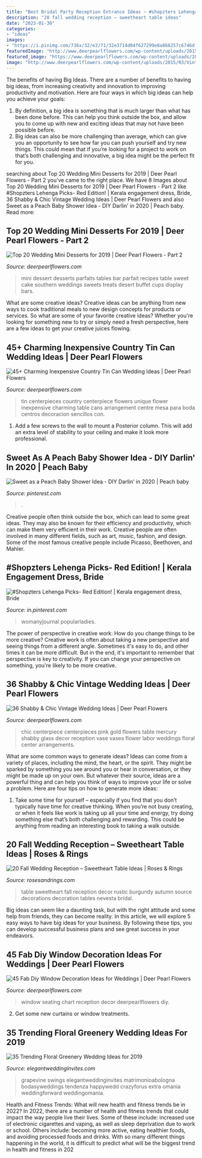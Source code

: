 ```yaml
---
title: "Best Bridal Party Reception Entrance Ideas ~ #shopzters Lehenga Picks- Red Edition!"
description: "20 fall wedding reception – sweetheart table ideas"
date: "2023-01-30"
categories:
- "ideas"
images:
- "https://i.pinimg.com/736x/32/e3/71/32e3714d04f627299e8a868257c6746d.jpg"
featuredImage: "http://www.deerpearlflowers.com/wp-content/uploads/2015/10/pretty-chic-flowers-wedding-centerpiece-idea.jpg"
featured_image: "https://www.deerpearlflowers.com/wp-content/uploads/2017/07/mini-wedding-parfaits.jpg"
image: "http://www.deerpearlflowers.com/wp-content/uploads/2015/03/Vintage-tin-can-centerpieces.jpg"
---
```



The benefits of having Big Ideas.
There are a number of benefits to having big ideas, from increasing creativity and innovation to improving productivity and motivation. Here are four ways in which big ideas can help you achieve your goals: 
1. By definition, a big idea is something that is much larger than what has been done before. This can help you think outside the box, and allow you to come up with new and exciting ideas that may not have been possible before. 
2. Big ideas can also be more challenging than average, which can give you an opportunity to see how far you can push yourself and try new things. This could mean that if you’re looking for a project to work on that’s both challenging and innovative, a big idea might be the perfect fit for you. 

	

		
searching about Top 20 Wedding Mini Desserts for 2019 | Deer Pearl Flowers - Part 2 you've came to the right place. We have 8 Images about Top 20 Wedding Mini Desserts for 2019 | Deer Pearl Flowers - Part 2 like #Shopzters Lehenga Picks- Red Edition! | Kerala engagement dress, Bride, 36 Shabby &amp; Chic Vintage Wedding Ideas | Deer Pearl Flowers and also Sweet as a Peach Baby Shower Idea - DIY Darlin&#039; in 2020 | Peach baby. Read more:
		
    
## Top 20 Wedding Mini Desserts For 2019 | Deer Pearl Flowers - Part 2

<img loading=lazy src="https://www.deerpearlflowers.com/wp-content/uploads/2017/07/mini-wedding-parfaits.jpg" onerror="this.onerror=null;this.src='https://tse4.mm.bing.net/th?id=OIP.U9lKxVGEOgXoEl-W5sesXAHaLH&amp;pid=15.1';" alt="Top 20 Wedding Mini Desserts for 2019 | Deer Pearl Flowers - Part 2">

_Source: deerpearlflowers.com_

>mini dessert desserts parfaits tables bar parfait recipes table sweet cake southern weddings sweets treats desert buffet cups display bars. 

	

What are some creative ideas?
Creative ideas can be anything from new ways to cook traditional meals to new design concepts for products or services. So what are some of your favorite creative ideas? Whether you're looking for something new to try or simply need a fresh perspective, here are a few ideas to get your creative juices flowing.

    
## 45+ Charming Inexpensive Country Tin Can Wedding Ideas | Deer Pearl Flowers

<img loading=lazy src="http://www.deerpearlflowers.com/wp-content/uploads/2015/03/Vintage-tin-can-centerpieces.jpg" onerror="this.onerror=null;this.src='https://tse4.mm.bing.net/th?id=OIP.LALyoDPyYkJqJ3rtckEoHgHaLI&amp;pid=15.1';" alt="45+ Charming Inexpensive Country Tin Can Wedding Ideas | Deer Pearl Flowers">

_Source: deerpearlflowers.com_

>tin centerpieces country centerpiece flowers unique flower inexpensive charming table cans arrangement centre mesa para boda centros decoracion sencillos con. 

	

1. Add a few screws to the wall to mount a Posterior column. This will add an extra level of stability to your ceiling and make it look more professional.

    
## Sweet As A Peach Baby Shower Idea - DIY Darlin&#039; In 2020 | Peach Baby

<img loading=lazy src="https://i.pinimg.com/736x/32/e3/71/32e3714d04f627299e8a868257c6746d.jpg" onerror="this.onerror=null;this.src='https://tse3.mm.bing.net/th?id=OIP.GxkUhXgllepMZ6A6O9uB2AHaLG&amp;pid=15.1';" alt="Sweet as a Peach Baby Shower Idea - DIY Darlin&#039; in 2020 | Peach baby">

_Source: pinterest.com_

>. 

	

Creative people often think outside the box, which can lead to some great ideas. They may also be known for their efficiency and productivity, which can make them very efficient in their work. Creative people are often involved in many different fields, such as art, music, fashion, and design. Some of the most famous creative people include Picasso, Beethoven, and Mahler.

    
## #Shopzters Lehenga Picks- Red Edition! | Kerala Engagement Dress, Bride

<img loading=lazy src="https://i.pinimg.com/736x/21/91/81/219181879de0ff14bbb8e7ca548a410e.jpg" onerror="this.onerror=null;this.src='https://tse4.mm.bing.net/th?id=OIP.0JMC1DBz7hVBcKQMky4_mQHaLH&amp;pid=15.1';" alt="#Shopzters Lehenga Picks- Red Edition! | Kerala engagement dress, Bride">

_Source: in.pinterest.com_

>womanyjournal popularladies. 

	

The power of perspective in creative work: How do you change things to be more creative?
Creative work is often about taking a new perspective and seeing things from a different angle. Sometimes it's easy to do, and other times it can be more difficult. But in the end, it's important to remember that perspective is key to creativity. If you can change your perspective on something, you're likely to be more creative.

    
## 36 Shabby &amp; Chic Vintage Wedding Ideas | Deer Pearl Flowers

<img loading=lazy src="http://www.deerpearlflowers.com/wp-content/uploads/2015/10/pretty-chic-flowers-wedding-centerpiece-idea.jpg" onerror="this.onerror=null;this.src='https://tse3.mm.bing.net/th?id=OIP.UOjl3-ub8bElwo22Bv7fRgHaLH&amp;pid=15.1';" alt="36 Shabby &amp; Chic Vintage Wedding Ideas | Deer Pearl Flowers">

_Source: deerpearlflowers.com_

>chic centerpiece centerpieces pink gold flowers table mercury shabby glass decor reception vase vases flower labor weddings floral center arrangements. 

	

What are some common ways to generate ideas?
Ideas can come from a variety of places, including the mind, the heart, or the spirit. They might be sparked by something you see around you or hear in conversation, or they might be made up on your own. But whatever their source, ideas are a powerful thing and can help you think of ways to improve your life or solve a problem. Here are four tips on how to generate more ideas: 
1. Take some time for yourself – especially if you find that you don’t typically have time for creative thinking. When you’re not busy creating, or when it feels like work is taking up all your time and energy, try doing something else that’s both challenging and rewarding. This could be anything from reading an interesting book to taking a walk outside. 

    
## 20 Fall Wedding Reception – Sweetheart Table Ideas | Roses &amp; Rings

<img loading=lazy src="http://www.rosesandrings.com/wp-content/uploads/2018/01/rustic-burgundy-and-orange-fall-wedding-recetion-sweetheart-table-decor.jpg" onerror="this.onerror=null;this.src='https://tse3.mm.bing.net/th?id=OIP.1LeSjvRpNl7KUqnUF6940QHaLE&amp;pid=15.1';" alt="20 Fall Wedding Reception – Sweetheart Table Ideas | Roses &amp; Rings">

_Source: rosesandrings.com_

>table sweetheart fall reception decor rustic burgundy autumn source decorations decoration tables nevesta bridal. 

	

Big ideas can seem like a daunting task, but with the right attitude and some help from friends, they can become reality. In this article, we will explore 5 easy ways to have big ideas for your business. By following these tips, you can develop successful business plans and see great success in your endeavors.

    
## 45 Fab Diy Window Decoration Ideas For Weddings | Deer Pearl Flowers

<img loading=lazy src="http://www.deerpearlflowers.com/wp-content/uploads/2016/05/vintage-window-seating-chart-wedding-reception-decor-ideas.jpg" onerror="this.onerror=null;this.src='https://tse1.mm.bing.net/th?id=OIP.3qpS8ASqWbJ9kzgEPC-JKwHaJ3&amp;pid=15.1';" alt="45 Fab Diy Window Decoration Ideas for Weddings | Deer Pearl Flowers">

_Source: deerpearlflowers.com_

>window seating chart reception decor deerpearlflowers diy. 

	

2. Get some new curtains or window treatments.

    
## 35 Trending Floral Greenery Wedding Ideas For 2019

<img loading=lazy src="https://www.elegantweddinginvites.com/wedding-blog/wp-content/uploads/2018/09/grapevine-wreath-wedding-photo-ideas.jpg" onerror="this.onerror=null;this.src='https://tse2.mm.bing.net/th?id=OIP.11J-MPDpLB4umtEpR6qcQADMEy&amp;pid=15.1';" alt="35 Trending Floral Greenery Wedding Ideas for 2019">

_Source: elegantweddinginvites.com_

>grapevine swings elegantweddinginvites matrimonioabologna bodasyweddings tendenza happywedd crazyforus extra omania weddingforward weddingomania. 

	

Health and Fitness Trends: What will new health and fitness trends be in 2022?
In 2022, there are a number of health and fitness trends that could impact the way people live their lives. Some of these include: increased use of electronic cigarettes and vaping, as well as sleep deprivation due to work or school. Others include: becoming more active, eating healthier foods, and avoiding processed foods and drinks. With so many different things happening in the world, it is difficult to predict what will be the biggest trend in health and fitness in 202
